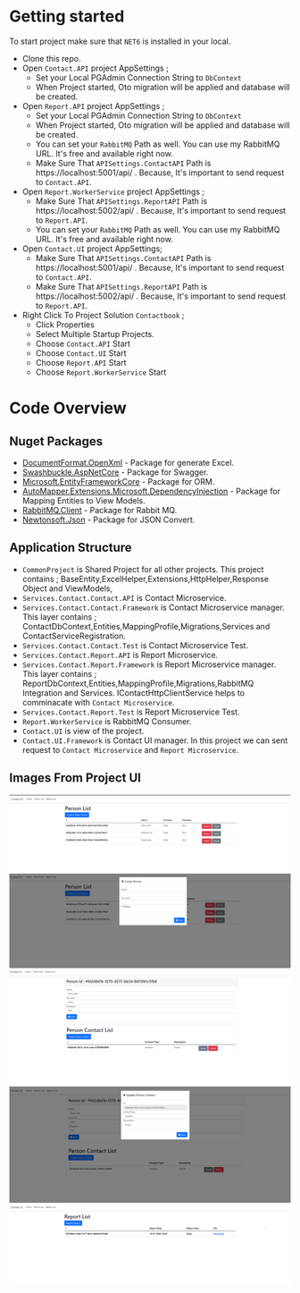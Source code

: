 # Getting started

To start project make sure that `NET6` is installed in your local.

- Clone this repo.
- Open `Contact.API` project AppSettings ; 
    * Set your Local PGAdmin Connection String to `DbContext`
    * When Project started, Oto migration will be applied and database will be created.
- Open `Report.API` project AppSettings ; 
    * Set your Local PGAdmin Connection String to `DbContext`
    * When Project started, Oto migration will be applied and database will be created.
    * You can set your `RabbitMQ` Path as well. You can use my RabbitMQ URL. It's free and available right now.
    * Make Sure That `APISettings.ContactAPI` Path is https://localhost:5001/api/ . Because, It's important to send request to `Contact.API`.
- Open `Report.WorkerService` project AppSettings ; 
    * Make Sure That `APISettings.ReportAPI` Path is https://localhost:5002/api/ . Because, It's important to send request to `Report.API`.
    * You can set your `RabbitMQ` Path as well. You can use my RabbitMQ URL. It's free and available right now.
- Open `Contact.UI` project AppSettings;
    * Make Sure That `APISettings.ContactAPI` Path is https://localhost:5001/api/ . Because, It's important to send request to `Contact.API`.
    * Make Sure That `APISettings.ReportAPI` Path is https://localhost:5002/api/ . Because, It's important to send request to `Report.API`.
- Right Click To Project Solution `Contactbook` ;
    * Click Properties 
    * Select Multiple Startup Projects.
    * Choose `Contact.API` Start
    * Choose `Contact.UI` Start
    * Choose `Report.API` Start
    * Choose `Report.WorkerService` Start

# Code Overview

## Nuget Packages

- [DocumentFormat.OpenXml](https://www.nuget.org/packages/DocumentFormat.OpenXml/) - Package for generate Excel.
- [Swashbuckle.AspNetCore](https://www.nuget.org/packages/Swashbuckle.AspNetCore) - Package for Swagger.
- [Microsoft.EntityFrameworkCore](https://www.nuget.org/packages/Microsoft.EntityFrameworkCore) - Package for ORM.
- [AutoMapper.Extensions.Microsoft.DependencyInjection](https://www.nuget.org/packages/AutoMapper.Extensions.Microsoft.DependencyInjection) - Package for Mapping Entities to View Models.
- [RabbitMQ.Client](https://www.nuget.org/packages/RabbitMQ.Client) - Package for Rabbit MQ.
- [Newtonsoft.Json](https://www.nuget.org/packages/Newtonsoft.Json) - Package for JSON Convert.

## Application Structure

- `CommonProject` is Shared Project for all other projects. This project contains ; BaseEntity,ExcelHelper,Extensions,HttpHelper,Response Object and ViewModels,
- `Services.Contact.Contact.API` is Contact Microservice. 
- `Services.Contact.Contact.Framework` is Contact Microservice manager. This layer contains ; ContactDbContext,Entities,MappingProfile,Migrations,Services and ContactServiceRegistration.
- `Services.Contact.Contact.Test` is Contact Microservice Test.
- `Services.Contact.Report.API` is Report Microservice.
- `Services.Contact.Report.Framework` is Report Microservice manager. This layer contains ; ReportDbContext,Entities,MappingProfile,Migrations,RabbitMQ Integration and Services. IContactHttpClientService helps to comminacate with `Contact Microservice`.
- `Services.Contact.Report.Test` is Report Microservice Test.
- `Report.WorkerService` is RabbitMQ Consumer.
- `Contact.UI` is view of the project.
- `Contact.UI.Framework` is Contact UI manager. In this project we can sent request to `Contact Microservice` and `Report Microservice`.


## Images From Project UI
![Contactbook](https://github.com/malikulle/Contactbook/blob/master/images/1.png?raw=true)
![Contactbook](https://github.com/malikulle/Contactbook/blob/master/images/2.png?raw=true)
![Contactbook](https://github.com/malikulle/Contactbook/blob/master/images/3.png?raw=true)
![Contactbook](https://github.com/malikulle/Contactbook/blob/master/images/4.png?raw=true)
![Contactbook](https://github.com/malikulle/Contactbook/blob/master/images/5.png?raw=true)